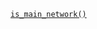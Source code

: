 <p><code><a href="https://developer.wordpress.org/reference/functions/is_main_network/">is_main_network()</a></code></p>
